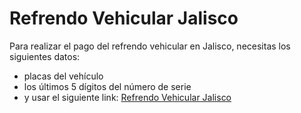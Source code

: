 # Refrendo Vehicular Jalisco

Para realizar el pago del refrendo vehicular en Jalisco, necesitas los siguientes datos:

- placas del vehículo
- los últimos 5 dígitos del número de serie
- y usar el siguiente link: <a href="https://gobiernoenlinea1.jalisco.gob.mx/serviciosVehiculares/adeudos" target="_blank">Refrendo Vehicular Jalisco</a>
